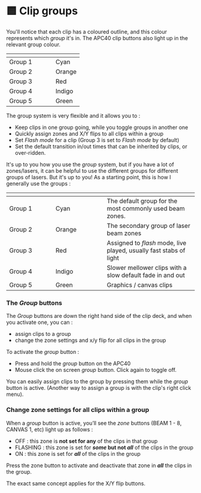 # 🟦 Clip groups

You'll notice that each clip has a coloured outline, and this colour represents which _group_ it's in. The APC40 clip buttons also light up in the relevant group colour.&#x20;

<table data-header-hidden><thead><tr><th width="108"></th><th></th></tr></thead><tbody><tr><td>Group 1</td><td>Cyan</td></tr><tr><td>Group 2</td><td>Orange</td></tr><tr><td>Group 3</td><td>Red</td></tr><tr><td>Group 4</td><td>Indigo</td></tr><tr><td>Group 5</td><td>Green</td></tr></tbody></table>

The group system is very flexible and it allows you to :

* Keep clips in one group going, while you toggle groups in another one
* Quickly assign zones and X/Y flips to all clips within a group
* Set _Flash mode_ for a clip (Group 3 is set to _Flash mode_ by default)
* Set the default transition in/out times that can be inherited by clips, or over-ridden.

It's up to you how you use the _group_ system, but if you have a lot of zones/lasers, it can be helpful to use the different groups for different groups of lasers. But it's up to you! As a starting point, this is how I generally use the groups :&#x20;

<table data-header-hidden><thead><tr><th width="108"></th><th width="121"></th><th></th></tr></thead><tbody><tr><td>Group 1</td><td>Cyan</td><td>The default group for the most commonly used beam zones. </td></tr><tr><td>Group 2</td><td>Orange</td><td>The secondary group of laser beam zones</td></tr><tr><td>Group 3</td><td>Red</td><td>Assigned to <em>flash</em> mode, live played, usually fast stabs of light</td></tr><tr><td>Group 4</td><td>Indigo</td><td>Slower mellower clips with a slow default fade in and out</td></tr><tr><td>Group 5</td><td>Green</td><td>Graphics / canvas clips</td></tr></tbody></table>

### The _Group_ buttons

The _Group_ buttons are down the right hand side of the clip deck, and when you activate one, you can :&#x20;

* assign clips to a group
* change the zone settings and x/y flip for all clips in the group

To activate the _group_ button   :&#x20;

* Press and hold the _group_ button on the APC40
* Mouse click the on screen _group_ button. Click again to toggle off.&#x20;

You can easily assign clips to the group by pressing them while the _group_ button is active. (Another way to assign a group is with the clip's right click menu). &#x20;

### Change zone settings for all clips within a group

When a _group_ button is active, you’ll see the _zone_ buttons (BEAM 1 - 8, CANVAS 1, etc) light up as follows :

* OFF : this zone is **not set for any** of the clips in that group
* FLASHING : this zone is set for _**some**_**&#x20;but not&#x20;**_**all**_ of the clips in the group
* ON : this zone is set for _**all**_ of the clips in the group

Press the zone button to activate and deactivate that zone in _**all**_ the clips in the group.

The exact same concept applies for the X/Y flip buttons.&#x20;
